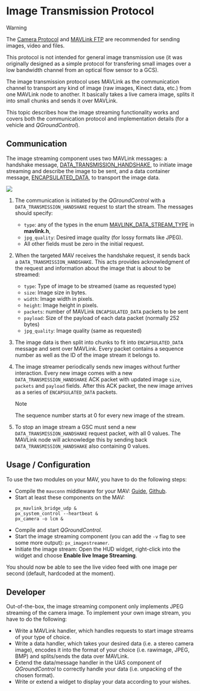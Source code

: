 # Image Transmission Protocol

> [!WARNING]
> The [Camera Protocol](../services/camera.md) and [MAVLink FTP](../services/ftp.md) are recommended for sending images, video and files.
>
> This protocol is not intended for general image transmission use (it was originally designed as a simple protocol for transfering small images over a low bandwidth channel from an optical flow sensor to a GCS).

The image transmission protocol uses MAVLink as the communication channel to transport any kind of image (raw images, Kinect data, etc.) from one MAVLink node to another.
It basically takes a live camera image, splits it into small chunks and sends it over MAVLink.

This topic describes how the image streaming functionality works and covers both the communication protocol and implementation details (for a vehicle and _QGroundControl_).

## Communication

The image streaming component uses two MAVLink messages: a handshake message, [DATA_TRANSMISSION_HANDSHAKE](../messages/common.md#DATA_TRANSMISSION_HANDSHAKE), to initiate image streaming and describe the image to be sent, and a data container message, [ENCAPSULATED_DATA](../messages/common.md#ENCAPSULATED_DATA), to transport the image data.

[![](https://mermaid.ink/img/eyJjb2RlIjoic2VxdWVuY2VEaWFncmFtO1xuICAgIHBhcnRpY2lwYW50IEdDU1xuICAgIHBhcnRpY2lwYW50IERyb25lXG4gICAgR0NTLT4-RHJvbmU6IFJlcXVlc3QgaW1hZ2UgKERBVEFfVFJBTlNNSVNTSU9OX0hBTkRTSEFLRSlcbiAgICBEcm9uZS0-PkRyb25lOiBXYWl0IGZvciBpbWFnZSBmcm9tIGNhbWVyYS4gXG4gICAgRHJvbmUtPj5Ecm9uZTogRW5jb2RlIGltYWdlIChKUEVHKS5cbiAgICBEcm9uZS0-PkdDUzogU2VuZCBpbWFnZSBtZXRhZGF0YSAoREFUQV9UUkFOU01JU1NJT05fSEFORFNIQUtFKVxuICAgIERyb25lLT4-RHJvbmU6IFNwbGl0IGltYWdlIGludG8gY2h1bmtzLlxuICAgIERyb25lLT4-R0NTOiBTZW5kIGltYWdlIGNodW5rcyAoRU5DQVBTVUxBVEVEX0RBVEEpXG4gICAgR0NTLT4-R0NTOiBSZWNlaXZlIGltYWdlIGNodW5rcy5cbiAgICBHQ1MtPj5HQ1M6IFJlLWFzc2VtYmxlIGltYWdlIGFuZCBkaXNwbGF5LlxuICAgIE5vdGUgb3ZlciBHQ1MsRHJvbmU6IE1BViB1c2VzIERBVEFfVFJBTlNNSVNTSU9OX0hBTkRTSEFLRSB0byBpbmRpY2F0ZSBzdGFydCBvZiBuZXcgaW1hZ2VcblxuXG4gICAgR0NTLT4-RHJvbmU6IFJlcXVlc3QgdG8gc3RvcCBpbWFnZSBzdHJlYW0gKERBVEFfVFJBTlNNSVNTSU9OX0hBTkRTSEFLRSlcbiAgICBEcm9uZS0-PkRyb25lOiBTdG9wIGltYWdlIHByZXBhcmF0aW9uXG4gICAgRHJvbmUtPj5HQ1M6IEFja25vd2xlZGdlIHRvIHN0b3AgaW1hZ2Ugc3RyZWFtICg_KSIsIm1lcm1haWQiOnsidGhlbWUiOiJkZWZhdWx0In0sInVwZGF0ZUVkaXRvciI6ZmFsc2V9)](https://mermaid-js.github.io/mermaid-live-editor/#/edit/eyJjb2RlIjoic2VxdWVuY2VEaWFncmFtO1xuICAgIHBhcnRpY2lwYW50IEdDU1xuICAgIHBhcnRpY2lwYW50IERyb25lXG4gICAgR0NTLT4-RHJvbmU6IFJlcXVlc3QgaW1hZ2UgKERBVEFfVFJBTlNNSVNTSU9OX0hBTkRTSEFLRSlcbiAgICBEcm9uZS0-PkRyb25lOiBXYWl0IGZvciBpbWFnZSBmcm9tIGNhbWVyYS4gXG4gICAgRHJvbmUtPj5Ecm9uZTogRW5jb2RlIGltYWdlIChKUEVHKS5cbiAgICBEcm9uZS0-PkdDUzogU2VuZCBpbWFnZSBtZXRhZGF0YSAoREFUQV9UUkFOU01JU1NJT05fSEFORFNIQUtFKVxuICAgIERyb25lLT4-RHJvbmU6IFNwbGl0IGltYWdlIGludG8gY2h1bmtzLlxuICAgIERyb25lLT4-R0NTOiBTZW5kIGltYWdlIGNodW5rcyAoRU5DQVBTVUxBVEVEX0RBVEEpXG4gICAgR0NTLT4-R0NTOiBSZWNlaXZlIGltYWdlIGNodW5rcy5cbiAgICBHQ1MtPj5HQ1M6IFJlLWFzc2VtYmxlIGltYWdlIGFuZCBkaXNwbGF5LlxuICAgIE5vdGUgb3ZlciBHQ1MsRHJvbmU6IE1BViB1c2VzIERBVEFfVFJBTlNNSVNTSU9OX0hBTkRTSEFLRSB0byBpbmRpY2F0ZSBzdGFydCBvZiBuZXcgaW1hZ2VcblxuXG4gICAgR0NTLT4-RHJvbmU6IFJlcXVlc3QgdG8gc3RvcCBpbWFnZSBzdHJlYW0gKERBVEFfVFJBTlNNSVNTSU9OX0hBTkRTSEFLRSlcbiAgICBEcm9uZS0-PkRyb25lOiBTdG9wIGltYWdlIHByZXBhcmF0aW9uXG4gICAgRHJvbmUtPj5HQ1M6IEFja25vd2xlZGdlIHRvIHN0b3AgaW1hZ2Ugc3RyZWFtICg_KSIsIm1lcm1haWQiOnsidGhlbWUiOiJkZWZhdWx0In0sInVwZGF0ZUVkaXRvciI6ZmFsc2V9)

<!-- Original diagram
sequenceDiagram;
    participant GCS
    participant Drone
    GCS->>Drone: Request image (DATA_TRANSMISSION_HANDSHAKE)
    Drone->>Drone: Wait for image from camera.
    Drone->>Drone: Encode image (JPEG).
    Drone->>GCS: Send image metadata (DATA_TRANSMISSION_HANDSHAKE)
    Drone->>Drone: Split image into chunks.
    Drone->>GCS: Send image chunks (ENCAPSULATED_DATA)
    GCS->>GCS: Receive image chunks.
    GCS->>GCS: Re-assemble image and display.
    Note over GCS,Drone: MAV uses DATA_TRANSMISSION_HANDSHAKE to indicate start of new image
    GCS->>Drone: Request to stop image stream (DATA_TRANSMISSION_HANDSHAKE)
    Drone->>Drone: Stop image preparation
    Drone->>GCS: Acknowledge to stop image stream (?)
-->

1. The communication is initiated by the _QGroundControl_ with a `DATA_TRANSMISSION_HANDSHAKE` request to start the stream.
   The messages should specify:

   - `type`: any of the types in the enum [MAVLINK_DATA_STREAM_TYPE](../messages/common.md#MAVLINK_DATA_STREAM_TYPE) in **mavlink.h**,
   - `jpg_quality`: Desired image quality (for lossy formats like JPEG).
   - All other fields must be zero in the initial request.

1. When the targeted MAV receives the handshake request, it sends back a `DATA_TRANSMISSION_HANDSHAKE`.
   This acts provides acknowledgment of the request and information about the image that is about to be streamed:

   - `type`: Type of image to be streamed (same as requested type)
   - `size`: Image size in bytes.
   - `width`: Image width in pixels.
   - `height`: Image height in pixels.
   - `packets`: number of MAVLink `ENCAPSULATED_DATA` packets to be sent
   - `payload`: Size of the payload of each data packet (normally 252 bytes)
   - `jpg_quality`: Image quality (same as requested)

1. The image data is then split into chunks to fit into `ENCAPSULATED_DATA` message and sent over MAVLink.
   Every packet contains a sequence number as well as the ID of the image stream it belongs to.
1. The image streamer periodically sends new images without further interaction.
   Every new image comes with a new `DATA_TRANSMISSION_HANDSHAKE` ACK packet with updated image `size`, `packets` and `payload` fields.
   After this ACK packet, the new image arrives as a series of `ENCAPSULATED_DATA` packets.

   > [!NOTE]
   > The sequence number starts at 0 for every new image of the stream.

1. To stop an image stream a GSC must send a new `DATA_TRANSMISSION_HANDSHAKE` request packet, with all 0 values.
   The MAVLink node will acknowledge this by sending back `DATA_TRANSMISSION_HANDSHAKE` also containing 0 values.

## Usage / Configuration

To use the two modules on your MAV, you have to do the following steps:

- Compile the `mavconn` middleware for your MAV: [Guide](https://www.pixhawk.org/wiki/software/mavconn/start), [Github](https://github.com/pixhawk/mavconn).
- Start at least these components on the MAV:
  ```
  px_mavlink_bridge_udp &
  px_system_control --heartbeat &
  px_camera -o lcm &
  ```
- Compile and start _QGroundControl_.
- Start the image streaming component (you can add the `-v` flag to see some more output): `px_imagestreamer`.
- Initiate the image stream: Open the HUD widget, right-click into the widget and choose **Enable live Image Streaming**.

You should now be able to see the live video feed with one image per second (default, hardcoded at the moment).

## Developer

Out-of-the-box, the image streaming component only implements JPEG streaming of the camera image. To implement your own image stream, you have to do the following:

- Write a MAVLink handler, which handles requests to start image streams of your type of choice.
- Write a data handler, which takes your desired data (i.e. a stereo camera image), encodes it into the format of your choice (i.e. rawimage, JPEG, BMP) and splits/sends the data over MAVLink.
- Extend the data/message handler in the UAS component of _QGroundControl_ to correctly handle your data (i.e. unpacking of the chosen format).
- Write or extend a widget to display your data according to your wishes.

